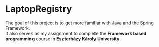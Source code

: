 # LaptopRegistry

The goal of this project is to get more familiar with Java and the Spring Framework.  
It also serves as my assignment to complete the **Framework based programming** course in **Eszterházy Károly University**.
